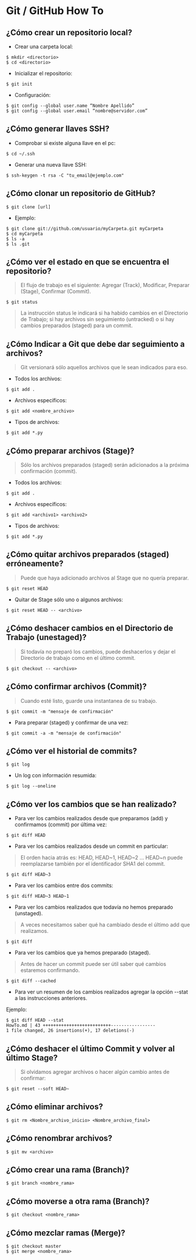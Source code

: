 Git / GitHub How To
===================

¿Cómo crear un repositorio local?
---------------------------------

- Crear una carpeta local:

<!-- language: lang-bash -->
	
	$ mkdir <directorio>
	$ cd <directorio>

- Inicializar el repositorio:

<!-- language: lang-bash -->
	
	$ git init

- Configuración:

<!-- language: lang-bash -->

	$ git config --global user.name “Nombre Apellido”
	$ git config --global user.email “nombre@servidor.com”

¿Cómo generar llaves SSH?
-------------------------

- Comprobar si existe alguna llave en el pc:

<!-- language: lang-bash -->

	$ cd ~/.ssh

- Generar una nueva llave SSH:

<!-- language: lang-bash -->

	$ ssh-keygen -t rsa -C "tu_email@ejemplo.com"

¿Cómo clonar un repositorio de GitHub?
--------------------------------------

<!-- language: lang-bash -->

	$ git clone [url]

- Ejemplo:

<!-- language: lang-bash -->

	$ git clone git://github.com/usuario/myCarpeta.git myCarpeta
	$ cd myCarpeta
	$ ls -a
	$ ls .git

¿Cómo ver el estado en que se encuentra el repositorio?
-------------------------------------------------------

> El flujo de trabajo es el siguiente: 
> Agregar (Track), Modificar, Preparar (Stage), Confirmar (Commit).

<!-- language: lang-bash -->

	$ git status

> La instrucción status le indicará si ha habido cambios en el Directorio 
> de Trabajo; si hay archivos sin seguimiento (untracked) o si hay cambios
> preparados (staged) para un commit.

¿Cómo Indicar a Git que debe dar seguimiento a archivos?
--------------------------------------------------------

> Git versionará sólo aquellos archivos que le sean indicados para eso.

- Todos los archivos:

<!-- language: lang-bash -->

	$ git add .

- Archivos específicos:

<!-- language: lang-bash -->

	$ git add <nombre_archivo>

- Tipos de archivos:

<!-- language: lang-bash -->

	$ git add *.py

¿Cómo preparar archivos (Stage)?
--------------------------------

> Sólo los archivos preparados (staged) serán adicionados a la próxima 
> confirmación (commit).

- Todos los archivos:

<!-- language: lang-bash -->

	$ git add .

- Archivos específicos:

<!-- language: lang-bash -->

	$ git add <archivo1> <archivo2>

- Tipos de archivos:

<!-- language: lang-bash -->

	$ git add *.py

¿Cómo quitar archivos preparados (staged) erróneamente?
-------------------------------------------------------

> Puede que haya adicionado archivos al Stage que no quería preparar. 

<!-- language: lang-bash -->

	$ git reset HEAD

- Quitar de Stage sólo uno o algunos archivos:

<!-- language: lang-bash -->

	$ git reset HEAD -- <archivo>

¿Cómo deshacer cambios en el Directorio de Trabajo (unestaged)?
---------------------------------------------------------------

> Si todavía no preparó los cambios, puede deshacerlos y dejar el Directorio
> de trabajo como en el último commit.

<!-- language: lang-bash -->

	$ git checkout -- <archivo>

¿Cómo confirmar archivos (Commit)?
----------------------------------

> Cuando esté listo, guarde una instantanea de su trabajo.

<!-- language: lang-bash -->

	$ git commit -m "mensaje de confirmación"

- Para preparar (staged) y confirmar de una vez:

<!-- language: lang-bash -->

	$ git commit -a -m "mensaje de confirmación"

¿Cómo ver el historial de commits?
----------------------------------

<!-- language: lang-bash -->

	$ git log

- Un log con información resumida:

<!-- language: lang-bash -->

	$ git log --oneline

¿Cómo ver los cambios que se han realizado?
------------------------------------------------

- Para ver los cambios realizados desde que preparamos (add) y confirmamos (commit) por última vez:

<!-- language: lang-bash -->

	$ git diff HEAD

- Para ver los cambios realizados desde un commit en particular:

> El orden hacia atrás es: HEAD, HEAD~1, HEAD~2 ...
> HEAD~n puede reemplazarse también por el identificador SHA1 del commit.

<!-- language: lang-bash -->

	$ git diff HEAD~3

- Para ver los cambios entre dos commits:

<!-- language: lang-bash -->

	$ git diff HEAD~3 HEAD~1

- Para ver los cambios realizados que todavía no hemos preparado (unstaged).

> A veces necesitamos saber qué ha cambiado desde el último add que realizamos.

<!-- language: lang-bash -->

	$ git diff

- Para ver los cambios que ya hemos preparado (staged).

> Antes de hacer un commit puede ser útil saber qué cambios estaremos
> confirmando.

<!-- language: lang-bash -->

	$ git diff --cached

- Para ver un resumen de los cambios realizados agregar la opción --stat a las
instrucciones anteriores.

Ejemplo:

<!-- language: lang-bash -->

	$ git diff HEAD --stat
	HowTo.md | 43 ++++++++++++++++++++++++++-----------------
 	1 file changed, 26 insertions(+), 17 deletions(-)

¿Cómo deshacer el último Commit y volver al último Stage?
---------------------------------------------------------

> Si olvidamos agregar archivos o hacer algún cambio antes de confirmar:

<!-- language: lang-bash -->

	$ git reset --soft HEAD~

¿Cómo eliminar archivos?
------------------------

<!-- language: lang-bash -->

	$ git rm <Nombre_archivo_inicio> <Nombre_archivo_final>

¿Cómo renombrar archivos?
-------------------------

<!-- language: lang-bash -->

	$ git mv <archivo>

¿Cómo crear una rama (Branch)?
------------------------------

<!-- language: lang-bash -->

	$ git branch <nombre_rama>

¿Cómo moverse a otra rama (Branch)?
-----------------------------------

<!-- language: lang-bash -->

	$ git checkout <nombre_rama>

¿Cómo mezclar ramas (Merge)?
----------------------------

<!-- language: lang-bash -->

	$ git checkout master
	$ git merge <nombre_rama>






